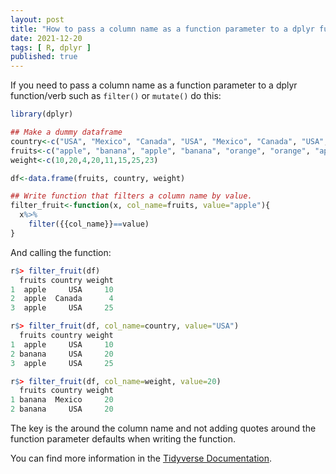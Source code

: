 ```yaml
---
layout: post
title: "How to pass a column name as a function parameter to a dplyr function in R."
date: 2021-12-20
tags: [ R, dplyr ]
published: true
---
```


If you need to pass a column name as a function parameter to a dplyr function/verb such as `filter()` or `mutate()` do this: 

```r
library(dplyr)

## Make a dummy dataframe
country<-c("USA", "Mexico", "Canada", "USA", "Mexico", "Canada", "USA", "Mexico")
fruits<-c("apple", "banana", "apple", "banana", "orange", "orange", "apple", "banana")
weight<-c(10,20,4,20,11,15,25,23)

df<-data.frame(fruits, country, weight)

## Write function that filters a column name by value.
filter_fruit<-function(x, col_name=fruits, value="apple"){
  x%>%
    filter({{col_name}}==value)
}
```

And calling the function:

```r
r$> filter_fruit(df)
  fruits country weight
1  apple     USA     10
2  apple  Canada      4
3  apple     USA     25

r$> filter_fruit(df, col_name=country, value="USA")
  fruits country weight
1  apple     USA     10
2 banana     USA     20
3  apple     USA     25

r$> filter_fruit(df, col_name=weight, value=20)
  fruits country weight
1 banana  Mexico     20
2 banana     USA     20
```

The key is the  around the column name and not adding quotes around the function parameter defaults when writing the function. 

You can find more information in the [Tidyverse Documentation](https://dplyr.tidyverse.org/articles/programming.html#indirection-2).




